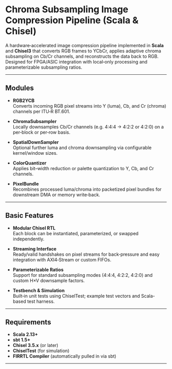 # Chroma Subsampling Image Compression Pipeline (Scala & Chisel)

A hardware‑accelerated image compression pipeline implemented in **Scala** and **Chisel3** that converts RGB frames to YCbCr, applies adaptive chroma subsampling on Cb/Cr channels, and reconstructs the data back to RGB. Designed for FPGA/ASIC integration with local‑only processing and parameterizable subsampling ratios.

---

## Modules

- **RGB2YCB**  
  Converts incoming RGB pixel streams into Y (luma), Cb, and Cr (chroma) channels per ITU‑R BT.601.

- **ChromaSubsampler**  
  Locally downsamples Cb/Cr channels (e.g. 4:4:4 → 4:2:2 or 4:2:0) on a per‑block or per‑row basis.

- **SpatialDownSampler**  
  Optional further luma and chroma downsampling via configurable kernel/window sizes.

- **ColorQuantizer**  
  Applies bit–width reduction or palette quantization to Y, Cb, and Cr channels.

- **PixelBundle**  
  Recombines processed luma/chroma into packetized pixel bundles for downstream DMA or memory write‑back.

---

## Basic Features

- **Modular Chisel RTL**  
  Each block can be instantiated, parameterized, or swapped independently.

- **Streaming Interface**  
  Ready/valid handshakes on pixel streams for back‑pressure and easy integration with AXI4‑Stream or custom FIFOs.

- **Parameterizable Ratios**  
  Support for standard subsampling modes (4:4:4, 4:2:2, 4:2:0) and custom H×V downsample factors.

- **Testbench & Simulation**  
  Built‑in unit tests using ChiselTest; example test vectors and Scala-based test harness.

---

## Requirements

- **Scala 2.13+**  
- **sbt 1.5+**  
- **Chisel 3.5.x** (or later)  
- **ChiselTest** (for simulation)  
- **FIRRTL Compiler** (automatically pulled in via sbt)

---